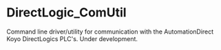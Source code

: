 # DirectLogic_ComUtil
Command line driver/utility for communication with the AutomationDirect Koyo DirectLogics PLC's. Under development.
